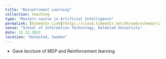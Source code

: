 ```yaml
---
title: "Reinofrcment Learning"
collection: teaching
type: "Masters course in Artificial Intelligence"
permalink: [Schedule Link](https://cloud.timeedit.net/hh/web/schema/ri1X9079w25086QQ6ZZYQQaY0ZymZ68r55bY32Q20v57o306cQc7ZnyQ0.html)
venue: "School of Information Technology, Halmstad University"
date: 12.12.2022
location: "Halmstad, Sweden"
---
```


* Gave leccture of MDP and Reinforcement learning
